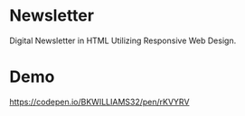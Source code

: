 # Newsletter
Digital Newsletter in HTML Utilizing Responsive Web Design.

# Demo
https://codepen.io/BKWILLIAMS32/pen/rKVYRV
